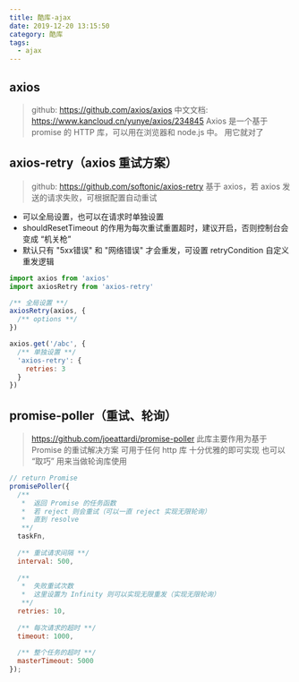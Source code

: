 ```yaml
---
title: 酷库-ajax
date: 2019-12-20 13:15:50
category: 酷库
tags:
  - ajax
---
```


## axios
> github: https://github.com/axios/axios
> 中文文档: https://www.kancloud.cn/yunye/axios/234845
> Axios 是一个基于 promise 的 HTTP 库，可以用在浏览器和 node.js 中。
> 用它就对了

## axios-retry（axios 重试方案）
> github: https://github.com/softonic/axios-retry
> 基于 axios，若 axios 发送的请求失败，可根据配置自动重试

- 可以全局设置，也可以在请求时单独设置
- shouldResetTimeout 的作用为每次重试重置超时，建议开启，否则控制台会变成 “机关枪”
- 默认只有 "5xx错误" 和 "网络错误" 才会重发，可设置 retryCondition 自定义重发逻辑

```javascript
import axios from 'axios'
import axiosRetry from 'axios-retry'

/** 全局设置 **/
axiosRetry(axios, {
  /** options **/
})

axios.get('/abc', {
  /** 单独设置 **/
  'axios-retry': {
    retries: 3
  }
})
```

## promise-poller（重试、轮询）
> https://github.com/joeattardi/promise-poller
> 此库主要作用为基于 Promise 的重试解决方案
> 可用于任何 http 库
> 十分优雅的即可实现
> 也可以 “取巧” 用来当做轮询库使用

```javascript
// return Promise
promisePoller({
  /**
   *  返回 Promise 的任务函数
   *  若 reject 则会重试（可以一直 reject 实现无限轮询）
   *  直到 resolve
   **/
  taskFn,
  
  /** 重试请求间隔 **/
  interval: 500,
  
  /**
   *  失败重试次数
   *  这里设置为 Infinity 则可以实现无限重发（实现无限轮询）
   **/
  retries: 10,
  
  /** 每次请求的超时 **/
  timeout: 1000,
  
  /** 整个任务的超时 **/
  masterTimeout: 5000
});
```